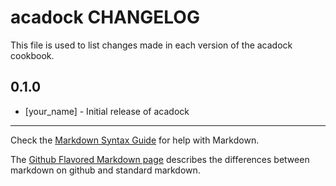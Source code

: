 acadock CHANGELOG
=================

This file is used to list changes made in each version of the acadock cookbook.

0.1.0
-----
- [your_name] - Initial release of acadock

- - -
Check the [Markdown Syntax Guide](http://daringfireball.net/projects/markdown/syntax) for help with Markdown.

The [Github Flavored Markdown page](http://github.github.com/github-flavored-markdown/) describes the differences between markdown on github and standard markdown.
